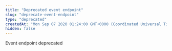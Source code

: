 ```yaml
---
title: "Deprecated event endpoint"
slug: "deprecate-event-endpoint"
type: "deprecated"
createdAt: "Mon Sep 07 2020 01:24:00 GMT+0000 (Coordinated Universal Time)"
hidden: false
---
```

Event endpoint deprecated